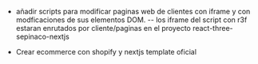 - añadir scripts para modificar paginas web de clientes con iframe y con modficaciones de sus elementos DOM.
-- los iframe del script con r3f estaran enrutados por cliente/paginas en el proyecto react-three-sepinaco-nextjs

- Crear ecommerce con shopify y nextjs template oficial
